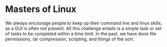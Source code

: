 # Masters of Linux

We always encourage people to keep up their command line and linux skills, as a GUI is often not present. All this challenge entails is a simple task or set of tasks to be completed within a time limit. In the past, we have done file permissions, tar compression, scripting, and things of the sort.

